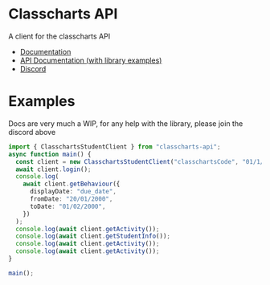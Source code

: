 # Classcharts API

A client for the classcharts API

* [Documentation](https://classchartsapi.github.io/classcharts-api-js/)
* [API Documentation (with library examples)](https://classchartsapi.github.io/api-docs/#introduction)
* [Discord](https://discord.gg/DTcwugcgZ2)
# Examples
Docs are very much a WIP, for any help with the library, please join the discord above

```typescript
import { ClasschartsStudentClient } from "classcharts-api";
async function main() {
  const client = new ClasschartsStudentClient("classchartsCode", "01/1/2000");
  await client.login();
  console.log(
    await client.getBehaviour({
      displayDate: "due_date",
      fromDate: "20/01/2000",
      toDate: "01/02/2000",
    })
  );
  console.log(await client.getActivity());
  console.log(await client.getStudentInfo());
  console.log(await client.getActivity());
  console.log(await client.getActivity());
}

main();
```
